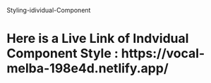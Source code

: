  Styling-idividual-Component
 <h1>Here is a Live Link of Indvidual Component Style  : https://vocal-melba-198e4d.netlify.app/ </h1>
